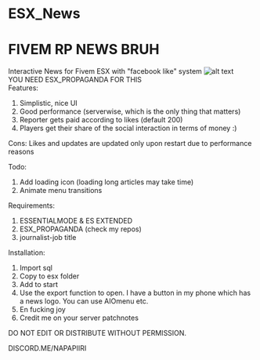 # ESX_News
# FIVEM RP NEWS BRUH

Interactive News for Fivem ESX with "facebook like" system
![alt text](https://i.imgur.com/cYLV7sy.jpg)  
YOU NEED ESX_PROPAGANDA FOR THIS  
Features:
1. Simplistic, nice UI
2. Good performance (serverwise, which is the only thing that matters)
3. Reporter gets paid according to likes (default 200)
4. Players get their share of the social interaction in terms of money :)

Cons:
Likes and updates are updated only upon restart due to performance reasons 

Todo:  
1. Add loading icon (loading long articles may take time)
2. Animate menu transitions

Requirements:
1. ESSENTIALMODE & ES EXTENDED
2. ESX_PROPAGANDA (check my repos)
3. journalist-job title

Installation:
1. Import sql
2. Copy to esx folder
3. Add to start
4. Use the export function to open. I have a button in my phone which has a news logo. You can use AIOmenu etc.
5. En fucking joy
6. Credit me on your server patchnotes

DO NOT EDIT OR DISTRIBUTE WITHOUT PERMISSION.

DISCORD.ME/NAPAPIIRI
